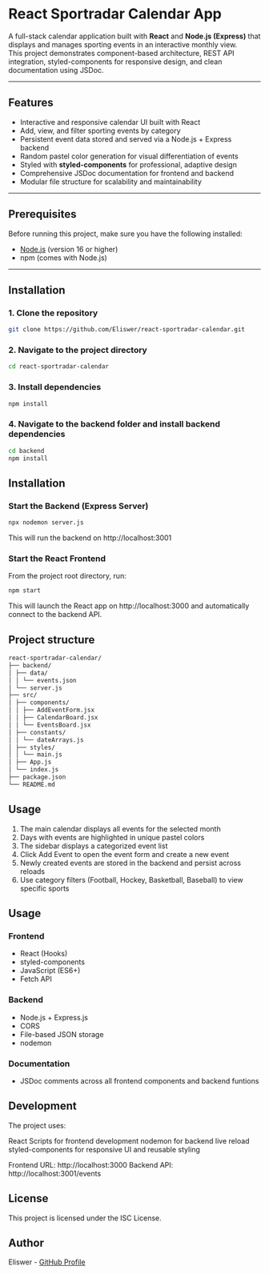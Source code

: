 # React Sportradar Calendar App

A full-stack calendar application built with **React** and **Node.js (Express)** that displays and manages sporting events in an interactive monthly view.  
This project demonstrates component-based architecture, REST API integration, styled-components for responsive design, and clean documentation using JSDoc.

---

## Features

-   Interactive and responsive calendar UI built with React
-   Add, view, and filter sporting events by category
-   Persistent event data stored and served via a Node.js + Express backend
-   Random pastel color generation for visual differentiation of events
-   Styled with **styled-components** for professional, adaptive design
-   Comprehensive JSDoc documentation for frontend and backend
-   Modular file structure for scalability and maintainability

---

## Prerequisites

Before running this project, make sure you have the following installed:

-   [Node.js](https://nodejs.org/) (version 16 or higher)
-   npm (comes with Node.js)

---

## Installation

### 1. Clone the repository

```bash
git clone https://github.com/Eliswer/react-sportradar-calendar.git
```

### 2. Navigate to the project directory

```bash
cd react-sportradar-calendar
```

### 3. Install dependencies

```bash
npm install
```

### 4. Navigate to the backend folder and install backend dependencies

```bash
cd backend
npm install
```

## Installation

### Start the Backend (Express Server)

```bash
npx nodemon server.js
```

This will run the backend on http://localhost:3001

### Start the React Frontend

From the project root directory, run:

```bash
npm start
```

This will launch the React app on http://localhost:3000
and automatically connect to the backend API.

## Project structure
```bash
react-sportradar-calendar/
├── backend/
│ ├── data/
│ │ └── events.json
│ └── server.js
├── src/
│ ├── components/
│ │ ├── AddEventForm.jsx
│ │ ├── CalendarBoard.jsx
│ │ └── EventsBoard.jsx
│ ├── constants/
│ │ └── dateArrays.js
│ ├── styles/
│ │ └── main.js
│ ├── App.js
│ └── index.js
├── package.json
└── README.md
```

## Usage

1. The main calendar displays all events for the selected month
2. Days with events are highlighted in unique pastel colors
3. The sidebar displays a categorized event list
4. Click Add Event to open the event form and create a new event
5. Newly created events are stored in the backend and persist across reloads
6. Use category filters (Football, Hockey, Basketball, Baseball) to view specific sports

## Usage

### Frontend

-   React (Hooks)
-   styled-components
-   JavaScript (ES6+)
-   Fetch API

### Backend

-   Node.js + Express.js
-   CORS
-   File-based JSON storage
-   nodemon

### Documentation

-   JSDoc comments across all frontend components and backend funtions

## Development

The project uses:

React Scripts for frontend development nodemon for backend live reload styled-components for responsive UI and reusable styling

Frontend URL: http://localhost:3000
Backend API: http://localhost:3001/events

## License

This project is licensed under the ISC License.

## Author

Eliswer - [GitHub Profile](https://github.com/Eliswer)
